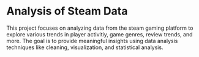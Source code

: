 # Analysis of Steam Data

This project focuses on analyzing data from the steam gaming platform to explore various trends in player activitiy, game genres, review trends, and more. The goal is to provide meaningful insights using data analysis techniques like cleaning, visualization, and statistical analysis.
